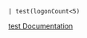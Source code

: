 ```
| test(logonCount<5)
```

[test Documentation](https://library.humio.com/data-analysis/functions-test.html)
